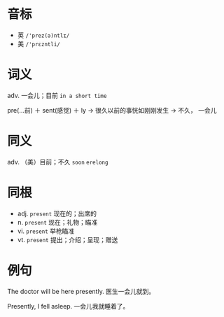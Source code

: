 # 音标

- 英 `/'prez(ə)ntlɪ/`
- 美 `/'prɛzntli/`

# 词义

adv. 一会儿；目前
`in a short time`



pre(…前) ＋ sent(感觉) ＋ ly → 很久以前的事恍如刚刚发生 → 不久， 一会儿

# 同义

adv. （美）目前；不久
`soon` `erelong`

# 同根

- adj. `present` 现在的；出席的
- n. `present` 现在；礼物；瞄准
- vi. `present` 举枪瞄准
- vt. `present` 提出；介绍；呈现；赠送

# 例句

The doctor will be here presently.
医生一会儿就到。

Presently, I fell asleep.
一会儿我就睡着了。


